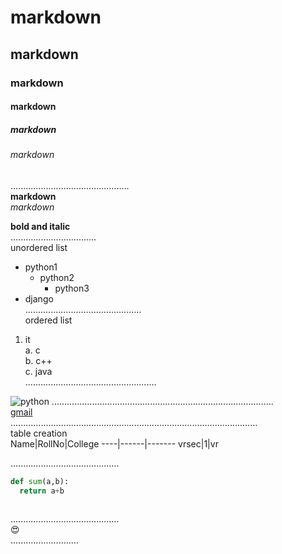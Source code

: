 # markdown
## markdown  
### markdown  
#### markdown  
##### markdown  
###### markdown  
...............................................  
**markdown**  
*markdown*  

**bold and italic**  
..................................  
unordered list    
  - python1  
    - python2  
      - python3  
 - django  
 ..............................................  
 ordered list    
 1. it  
  a. c  
  b. c++  
  c. java  
 ....................................................  

![python](https://banner2.cleanpng.com/20180825/box/kisspng-python-programming-language-computer-programming-c-hanuman-png-transparent-images-free-download-clip-5b814ed3233799.3867698615352009791443.jpg)
........................................................................................   
[gmail](https://www.google.com/search?q=python+logo&rlz=1C1CHBD_enIN770IN770&tbm=isch&source=iu&ictx=1&fir=k6ZGA6noS202IM%252CZIk6oEy_LSc-sM%252C_&vet=1&usg=AI4_-kQ9Tz8yk7ThhRW4D48jbjP_7_9StQ&sa=X&ved=2ahUKEwjThaC7tOHuAhUJfX0KHfZJCRkQ9QF6BAgREAE&biw=1536&bih=750#imgrc=ytRHzuYcoHbKcM)  
..................................................................................................  
table creation  
Name|RollNo|College
----|------|-------
vrsec|1|vr  

...........................................  
~~~python  
def sum(a,b):  
  return a+b  
  
~~~  
...........................................  
:heart_eyes:  
...........................  

